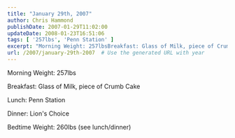 ```yaml
---
title: "January 29th, 2007"
author: Chris Hammond
publishDate: 2007-01-29T11:02:00
updateDate: 2008-01-23T16:51:06
tags: [ '257lbs', 'Penn Station' ]
excerpt: "Morning Weight: 257lbsBreakfast: Glass of Milk, piece of Crumb CakeLunch: Penn StationDinner: Lion&#39;s ChoiceBedtime Weight: 260lbs (see..."
url: /2007/january-29th-2007  # Use the generated URL with year
---
```

<p>Morning Weight: 257lbs</p><p>Breakfast: Glass of Milk, piece of Crumb Cake</p><p>Lunch: Penn Station</p><p>Dinner: Lion&#39;s Choice</p><p>Bedtime Weight: 260lbs (see lunch/dinner)</p><img src="https://65lbs.com/aggbug.aspx?PostID=45" width="1" height="1">

